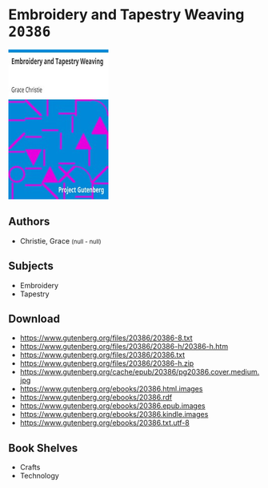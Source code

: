 # Embroidery and Tapestry Weaving <kbd>20386</kbd>

![](./cover.medium.jpg "")

## Authors


 - Christie, Grace <small>(null - null)</small>

## Subjects


 - Embroidery
 - Tapestry

## Download


 - https://www.gutenberg.org/files/20386/20386-8.txt
 - https://www.gutenberg.org/files/20386/20386-h/20386-h.htm
 - https://www.gutenberg.org/files/20386/20386.txt
 - https://www.gutenberg.org/files/20386/20386-h.zip
 - https://www.gutenberg.org/cache/epub/20386/pg20386.cover.medium.jpg
 - https://www.gutenberg.org/ebooks/20386.html.images
 - https://www.gutenberg.org/ebooks/20386.rdf
 - https://www.gutenberg.org/ebooks/20386.epub.images
 - https://www.gutenberg.org/ebooks/20386.kindle.images
 - https://www.gutenberg.org/ebooks/20386.txt.utf-8

## Book Shelves


 - Crafts
 - Technology
